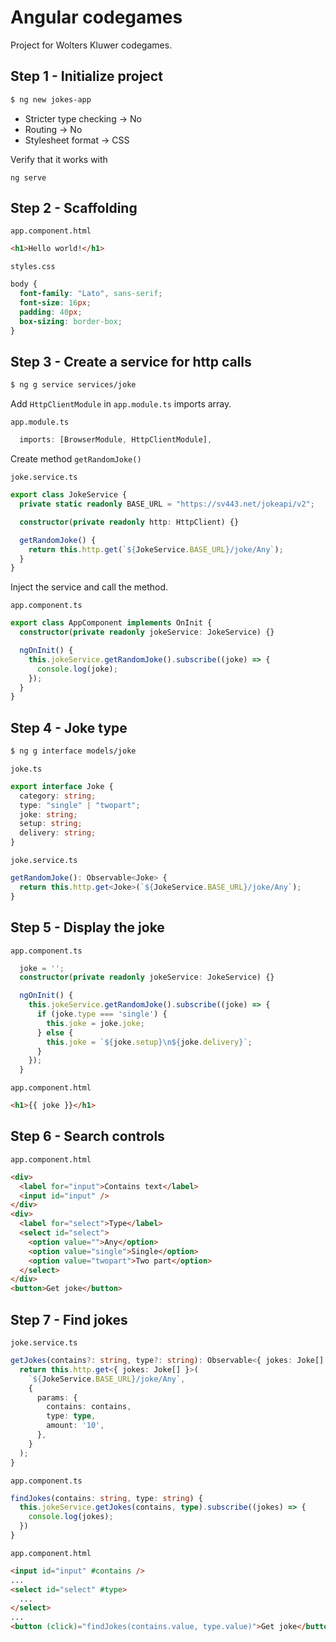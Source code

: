 # Angular codegames

Project for Wolters Kluwer codegames.

## Step 1 - Initialize project

```bash
$ ng new jokes-app
```

- Stricter type checking -> No
- Routing -> No
- Stylesheet format -> CSS

Verify that it works with

```
ng serve
```

## Step 2 - Scaffolding

`app.component.html`

```html
<h1>Hello world!</h1>
```

`styles.css`

```css
body {
  font-family: "Lato", sans-serif;
  font-size: 16px;
  padding: 40px;
  box-sizing: border-box;
}
```

## Step 3 - Create a service for http calls

```bash
$ ng g service services/joke
```

Add `HttpClientModule` in `app.module.ts` imports array.

`app.module.ts`

```typescript
  imports: [BrowserModule, HttpClientModule],
```

Create method `getRandomJoke()`

`joke.service.ts`

```typescript
export class JokeService {
  private static readonly BASE_URL = "https://sv443.net/jokeapi/v2";

  constructor(private readonly http: HttpClient) {}

  getRandomJoke() {
    return this.http.get(`${JokeService.BASE_URL}/joke/Any`);
  }
}
```

Inject the service and call the method.

`app.component.ts`

```typescript
export class AppComponent implements OnInit {
  constructor(private readonly jokeService: JokeService) {}

  ngOnInit() {
    this.jokeService.getRandomJoke().subscribe((joke) => {
      console.log(joke);
    });
  }
}
```

## Step 4 - Joke type

```bash
$ ng g interface models/joke
```

`joke.ts`

```typescript
export interface Joke {
  category: string;
  type: "single" | "twopart";
  joke: string;
  setup: string;
  delivery: string;
}
```

`joke.service.ts`

```typescript
getRandomJoke(): Observable<Joke> {
  return this.http.get<Joke>(`${JokeService.BASE_URL}/joke/Any`);
}
```

## Step 5 - Display the joke

`app.component.ts`

```typescript
  joke = '';
  constructor(private readonly jokeService: JokeService) {}

  ngOnInit() {
    this.jokeService.getRandomJoke().subscribe((joke) => {
      if (joke.type === 'single') {
        this.joke = joke.joke;
      } else {
        this.joke = `${joke.setup}\n${joke.delivery}`;
      }
    });
  }
```

`app.component.html`

```html
<h1>{{ joke }}</h1>
```

## Step 6 - Search controls

`app.component.html`

```html
<div>
  <label for="input">Contains text</label>
  <input id="input" />
</div>
<div>
  <label for="select">Type</label>
  <select id="select">
    <option value="">Any</option>
    <option value="single">Single</option>
    <option value="twopart">Two part</option>
  </select>
</div>
<button>Get joke</button>
```

## Step 7 - Find jokes

`joke.service.ts`

```typescript
getJokes(contains?: string, type?: string): Observable<{ jokes: Joke[] }> {
  return this.http.get<{ jokes: Joke[] }>(
    `${JokeService.BASE_URL}/joke/Any`,
    {
      params: {
        contains: contains,
        type: type,
        amount: '10',
      },
    }
  );
}
```

`app.component.ts`

```typescript
findJokes(contains: string, type: string) {
  this.jokeService.getJokes(contains, type).subscribe((jokes) => {
    console.log(jokes);
  })
}
```

`app.component.html`

```html
<input id="input" #contains />
...
<select id="select" #type>
  ...
</select>
...
<button (click)="findJokes(contains.value, type.value)">Get joke</button>
```
